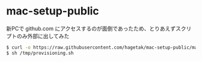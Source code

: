 # mac-setup-public

新PCで github.com にアクセスするのが面倒であったため、とりあえずスクリプトのみ外部に出してみた

```bash
$ curl -o https://raw.githubusercontent.com/hagetak/mac-setup-public/main/bin/provisioning.sh /tmp/provisioning.sh
$ sh /tmp/provisioning.sh
```

